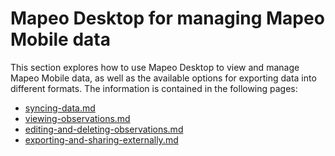 # Mapeo Desktop for managing Mapeo Mobile data

This section explores how to use Mapeo Desktop to view and manage Mapeo Mobile data, as well as the available options for exporting data into different formats. The information is contained in the following pages:

* [syncing-data.md](syncing-data.md "mention")
* [viewing-observations.md](viewing-observations.md "mention")
* [editing-and-deleting-observations.md](editing-and-deleting-observations.md "mention")
* [exporting-and-sharing-externally.md](exporting-and-sharing-externally.md "mention")
